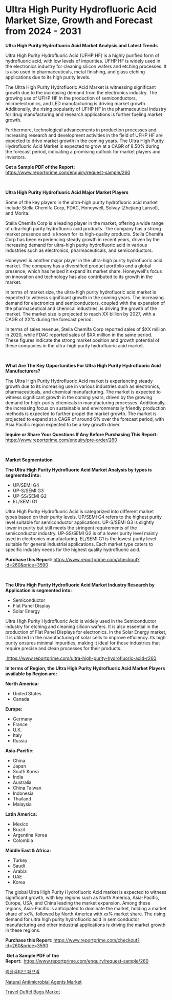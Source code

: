 <p><h1>Ultra High Purity Hydrofluoric Acid Market Size, Growth and Forecast from 2024 - 2031</h1></p><p><strong>Ultra High Purity Hydrofluoric Acid Market Analysis and Latest Trends</strong></p>
<p><p>Ultra High Purity Hydrofluoric Acid (UFHP HF) is a highly purified form of hydrofluoric acid, with low levels of impurities. UFHP HF is widely used in the electronics industry for cleaning silicon wafers and etching processes. It is also used in pharmaceuticals, metal finishing, and glass etching applications due to its high purity levels.</p><p>The Ultra High Purity Hydrofluoric Acid Market is witnessing significant growth due to the increasing demand from the electronics industry. The growing use of UFHP HF in the production of semiconductors, microelectronics, and LED manufacturing is driving market growth. Additionally, the rising popularity of UFHP HF in the pharmaceutical industry for drug manufacturing and research applications is further fueling market growth.</p><p>Furthermore, technological advancements in production processes and increasing research and development activities in the field of UFHP HF are expected to drive market growth in the coming years. The Ultra High Purity Hydrofluoric Acid Market is expected to grow at a CAGR of 8.50% during the forecast period, indicating a promising outlook for market players and investors.</p></p>
<p><strong>Get a Sample PDF of the Report:&nbsp;</strong> <a href="https://www.reportprime.com/enquiry/request-sample/260">https://www.reportprime.com/enquiry/request-sample/260</a></p>
<p>&nbsp;</p>
<p><strong>Ultra High Purity Hydrofluoric Acid Major Market Players</strong></p>
<p><p>Some of the key players in the ultra-high purity hydrofluoric acid market include Stella Chemifa Corp, FDAC, Honeywell, Solvay (Zhejiang Lansol), and Morita. </p><p>Stella Chemifa Corp is a leading player in the market, offering a wide range of ultra-high purity hydrofluoric acid products. The company has a strong market presence and is known for its high-quality products. Stella Chemifa Corp has been experiencing steady growth in recent years, driven by the increasing demand for ultra-high purity hydrofluoric acid in various industries such as electronics, pharmaceuticals, and semiconductors.</p><p>Honeywell is another major player in the ultra-high purity hydrofluoric acid market. The company has a diversified product portfolio and a global presence, which has helped it expand its market share. Honeywell's focus on innovation and technology has also contributed to its growth in the market.</p><p>In terms of market size, the ultra-high purity hydrofluoric acid market is expected to witness significant growth in the coming years. The increasing demand for electronics and semiconductors, coupled with the expansion of the pharmaceutical and chemical industries, is driving the growth of the market. The market size is projected to reach XX billion by 2027, with a CAGR of XX% during the forecast period.</p><p>In terms of sales revenue, Stella Chemifa Corp reported sales of $XX million in 2020, while FDAC reported sales of $XX million in the same period. These figures indicate the strong market position and growth potential of these companies in the ultra-high purity hydrofluoric acid market.</p></p>
<p>&nbsp;</p>
<p><strong>What Are The Key Opportunities For Ultra High Purity Hydrofluoric Acid Manufacturers?</strong></p>
<p><p>The Ultra High Purity Hydrofluoric Acid market is experiencing steady growth due to its increasing use in various industries such as electronics, pharmaceuticals, and chemical manufacturing. The market is expected to witness significant growth in the coming years, driven by the growing demand for high-purity chemicals in manufacturing processes. Additionally, the increasing focus on sustainable and environmentally friendly production methods is expected to further propel the market growth. The market is projected to expand at a CAGR of around 6% over the forecast period, with Asia Pacific region expected to be a key growth driver.</p></p>
<p><strong>Inquire or Share Your Questions If Any Before Purchasing This Report:</strong> <a href="https://www.reportprime.com/enquiry/pre-order/260">https://www.reportprime.com/enquiry/pre-order/260</a></p>
<p>&nbsp;</p>
<p><strong>Market Segmentation</strong></p>
<p><strong>The Ultra High Purity Hydrofluoric Acid Market Analysis by types is segmented into:</strong></p>
<p><ul><li>UP/SEMI G4</li><li>UP-S/SEMI G3</li><li>UP-SS/SEMI G2</li><li>EL/SEMI G1</li></ul></p>
<p><p>Ultra High Purity Hydrofluoric Acid is categorized into different market types based on their purity levels. UP/SEMI G4 refers to the highest purity level suitable for semiconductor applications. UP-S/SEMI G3 is slightly lower in purity but still meets the stringent requirements of the semiconductor industry. UP-SS/SEMI G2 is of a lower purity level mainly used in electronics manufacturing. EL/SEMI G1 is the lowest purity level suitable for general industrial applications. Each market type caters to specific industry needs for the highest quality hydrofluoric acid.</p></p>
<p><strong>Purchase this Report:&nbsp;</strong><a href="https://www.reportprime.com/checkout?id=260&price=3590">https://www.reportprime.com/checkout?id=260&price=3590</a></p>
<p>&nbsp;</p>
<p><strong>The Ultra High Purity Hydrofluoric Acid Market Industry Research by Application is segmented into:</strong></p>
<p><ul><li>Semiconductor</li><li>Flat Panel Display</li><li>Solar Energy</li></ul></p>
<p><p>Ultra High Purity Hydrofluoric Acid is widely used in the Semiconductor industry for etching and cleaning silicon wafers. It is also essential in the production of Flat Panel Displays for electronics. In the Solar Energy market, it is utilized in the manufacturing of solar cells to improve efficiency. Its high purity ensures minimal impurities, making it ideal for these industries that require precise and clean processes for their products.</p></p>
<p><a href="https://www.reportprime.com/ultra-high-purity-hydrofluoric-acid-r260">&nbsp;https://www.reportprime.com/ultra-high-purity-hydrofluoric-acid-r260</a></p>
<p><strong>In terms of Region, the Ultra High Purity Hydrofluoric Acid Market Players available by Region are:</strong></p>
<p>
    <p> <strong> North America: </strong>
        <ul>
            <li>United States</li>
            <li>Canada</li>
        </ul>
        </p> 
    <p> <strong> Europe: </strong>
        <ul>
            <li>Germany</li>
            <li>France</li>
            <li>U.K.</li>
            <li>Italy</li>
            <li>Russia</li>
        </ul>
        </p> 
    <p> <strong> Asia-Pacific: </strong>
        <ul>
            <li>China</li>
            <li>Japan</li>
            <li>South Korea</li>
            <li>India</li>
            <li>Australia</li>
            <li>China Taiwan</li>
            <li>Indonesia</li>
            <li>Thailand</li>
            <li>Malaysia</li>
        </ul>
        </p> 
    <p> <strong> Latin America: </strong>
        <ul>
            <li>Mexico</li>
            <li>Brazil</li>
            <li>Argentina Korea</li>
            <li>Colombia</li>
        </ul>
        </p> 
    <p> <strong> Middle East & Africa: </strong>
        <ul>
            <li>Turkey</li>
            <li>Saudi</li>
            <li>Arabia</li>
            <li>UAE</li>
            <li>Korea</li>
        </ul>
    </p>
    </p>
<p><p>The global Ultra High Purity Hydrofluoric Acid market is expected to witness significant growth, with key regions such as North America, Asia-Pacific, Europe, USA, and China leading the market expansion. Among these regions, Asia-Pacific is anticipated to dominate the market, holding a market share of xx%, followed by North America with xx% market share. The rising demand for ultra high purity hydrofluoric acid in semiconductor manufacturing and other industrial applications is driving the market growth in these regions.</p></p>
<p><strong>Purchase this Report: </strong><a href="https://www.reportprime.com/checkout?id=260&price=3590">https://www.reportprime.com/checkout?id=260&price=3590</a></p>
<p>&nbsp;<strong>Get a Sample PDF of the Report:&nbsp;&nbsp;</strong><a href="https://www.reportprime.com/enquiry/request-sample/260">https://www.reportprime.com/enquiry/request-sample/260</a></p>
<p><strong></strong></p>
<p><p><a href="https://github.com/jntpkh496620/Market-Research-Report-List-2/blob/main/323461967389.md">리플렉티브 패브릭</a></p><p><a href="https://github.com/NorbertYates/Market-Research-Report-List-5/blob/main/natural-antimicrobial-agents-market.md">Natural Antimicrobial Agents Market</a></p><p><a href="https://issuu.com/reportprime-2/docs/travel-duffel-bags-market-size-2030.pptx">Travel Duffel Bags Market</a></p></p>